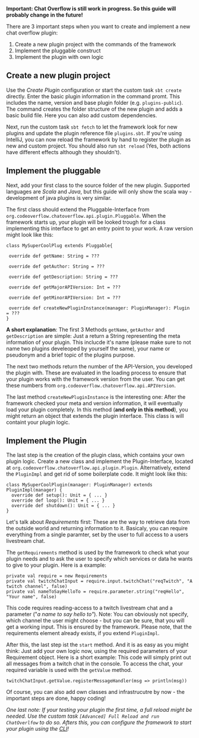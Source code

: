 **Important: Chat Overflow is still work in progress. So this guide will probably change in the future!**

There are 3 important steps when you want to create and implement a new chat overflow plugin:

1. Create a new plugin project with the commands of the framework
2. Implement the pluggable construct
3. Implement the plugin with own logic

## Create a new plugin project

Use the *Create Plugin* configuration or start the custom task `sbt create` directly. Enter the basic plugin information in the command promt. This includes the name, version and base plugin folder (e.g. `plugins-public`). The command creates the folder structure of the new plugin and adds a basic build file. Here you can also add custom dependencies.

Next, run the custom task `sbt fetch` to let the framework look for new plugins and update the plugin reference file `plugins.sbt`. If you're using IntelliJ, you can now reload the framework by hand to register the plugin as new and custom project. You should also run `sbt reload` (Yes, both actions have different effects although they shouldn't).

## Implement the pluggable

Next, add your first class to the source folder of the new plugin. Supported languages are *Scala* and *Java*, but this guide will only show the scala way - development of java plugins is very similar.

The first class should extend the Pluggable-Interface from `org.codeoverflow.chatoverflow.api.plugin.Pluggable`. When the framework starts up, your plugin will be looked trough for a class implementing this interface to get an entry point to your work. A raw version might look like this:

 ```
class MySuperCoolPlug extends Pluggable{

  override def getName: String = ???

  override def getAuthor: String = ???

  override def getDescription: String = ???

  override def getMajorAPIVersion: Int = ???

  override def getMinorAPIVersion: Int = ???

  override def createNewPluginInstance(manager: PluginManager): Plugin = ???
}

 ```

**A short explanation**: The first 3 Methods `getName`, `getAuthor` and `getDescription` are simple: Just a return a String representing the meta information of your plugin. This inclucde it's name (please make sure to not name two plugins develeoped by yourself the same), your name or pseudonym and a brief topic of the plugins purpose.

The next two methods return the number of the API-Version, you developed the plugin with. These are evaluated in the loading process to ensure that your plugin works with the framework version from the user. You can get these numbers from `org.codeoverflow.chatoverflow.api.APIVersion`.

The last method `createNewPluginInstance` is the interesting one: After the framework checked your meta and version information, it will eventually load your plugin completely. In this method (**and only in this method**), you might return an object that extends the plugin interface. This class is will containt your plugin logic.

## Implement the Plugin

The last step is the creation of the plugin class, which contains your own plugin logic. Create a new class and implement the Plugin-Interface, located at `org.codeoverflow.chatoverflow.api.plugin.Plugin`. Alternatively, extend the `PluginImpl` and get rid of some boilerplate code. It might look like this:

```
class MySuperCoolPlugin(manager: PluginManager) extends PluginImpl(manager) {
  override def setup(): Unit = { ... }
  override def loop(): Unit = { ... }
  override def shutdown(): Unit = { ... }
}
```

Let's talk about *Requirements* first: These are the way to retrieve data from the outside world and returning information to it. Basicaly, you can require everything from a single paramter, set by the user to full access to a users livestream chat.

The `getRequirements` method is used by the framework to check what your plugin needs and to ask the user to specify which services or data he wants to give to your plugin. Here is a example:

```
private val require = new Requirements
private val twitchChatInput = require.input.twitchChat("reqTwitch", "A twitch channel", false)
private val nameToSayHelloTo = require.parameter.string("reqHello", "Your name", false)
```

This code requires reading-access to a twitch livestream chat and a parameter ("*a name to say hello to"*). Note: You can obviously not specify, which channel the user might choose - but you can be sure, that you will get a working input. This is ensured by the framework. Please note, that the requirements element already exists, if you extend `PluginImpl`.

After this, the last step ist the `start` method. And it is as easy as you might think: Just add your own logic now, using the required parameters of your Requirement object. Here is a short example: This code will simply print out all messages from a twitch chat in the console. To access the chat, your required variable is used with the `getValue` method.

```
twitchChatInput.getValue.registerMessageHandler(msg => println(msg))
```

Of course, you can also add own classes and infrastrucutre by now - the important steps are done, happy coding!

*One last note: If your testing your plugin the first time, a full reload might be needed. Use the custom task `[Advanced] Full Reload and run ChatOverlfow` to do so. Afters this, you can configure the framework to start your plugin using the [CLI](Using-the-CLI)!*